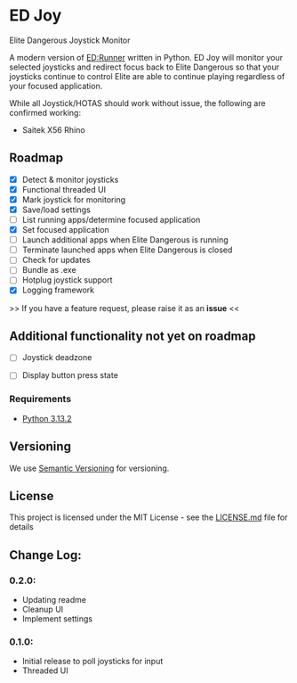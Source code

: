 
# ED Joy

Elite Dangerous Joystick Monitor

A modern version of [ED:Runner](https://forums.frontier.co.uk/threads/ed-runner-a-help-program-for-vr-headsets-with-joysticks-hotas-part-2.440760/) written in Python. ED Joy will monitor your selected joysticks and redirect focus back to Elite Dangerous so that your joysticks continue to control Elite are able to continue playing regardless of your focused application.

While all Joystick/HOTAS should work without issue, the following are confirmed working:
- Saitek X56 Rhino

## Roadmap
- [X] Detect & monitor joysticks
- [X] Functional threaded UI
- [X] Mark joystick for monitoring
- [X] Save/load settings
- [ ] List running apps/determine focused application
- [X] Set focused application
- [ ] Launch additional apps when Elite Dangerous is running
- [ ] Terminate launched apps when Elite Dangerous is closed
- [ ] Check for updates
- [ ] Bundle as .exe
- [ ] Hotplug joystick support
- [X] Logging framework

\>\> If you have a feature request, please raise it as an **issue** <<

## Additional functionality not yet on roadmap
- [ ] Joystick deadzone
- [ ] Display button press state


### Requirements

- [Python 3.13.2](https://www.python.org/)

<!-- ## Getting Started

TBD -->
<!-- 
### Installing

A step by step series of examples that tell you how to get a development
environment running

Say what the step will be

    Give the example

And repeat

    until finished

End with an example of getting some data out of the system or using it
for a little demo -->

<!-- ## Contributing

Please read [CONTRIBUTING.md](CONTRIBUTING.md) for details on our code
of conduct, and the process for submitting pull requests to us. -->

## Versioning

We use [Semantic Versioning](http://semver.org/) for versioning. <!--For the versions
available, see the [tags on this
repository](https://github.com/CitizenStile/a-good-readme-template/tags).-->

## License

This project is licensed under the MIT
License - see the [LICENSE.md](LICENSE.md) file for
details

## Change Log:

### 0.2.0:
- Updating readme
- Cleanup UI
- Implement settings
### 0.1.0:
- Initial release to poll joysticks for input
- Threaded UI